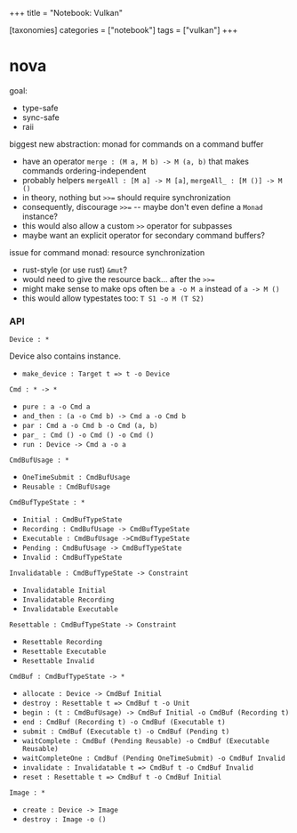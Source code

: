 +++
title = "Notebook: Vulkan"

[taxonomies]
categories = ["notebook"]
tags = ["vulkan"]
+++

nova
====

goal:

-	type-safe
-	sync-safe
-	raii

biggest new abstraction: monad for commands on a command buffer

-	have an operator `merge : (M a, M b) -> M (a, b)` that makes commands ordering-independent
-	probably helpers `mergeAll : [M a] -> M [a]`, `mergeAll_ : [M ()] -> M ()`
-	in theory, nothing but `>>=` should require synchronization
-	consequently, discourage `>>=` -- maybe don't even define a `Monad` instance?
-	this would also allow a custom `>>` operator for subpasses
-	maybe want an explicit operator for secondary command buffers?

issue for command monad: resource synchronization

-	rust-style (or use rust) `&mut`?
-	would need to give the resource back... after the `>>=`
-	might make sense to make ops often be `a -o M a` instead of `a -> M ()`
-	this would allow typestates too: `T S1 -o M (T S2)`

### API

`Device : *`

Device also contains instance.

-	`make_device : Target t => t -o Device`

`Cmd : * -> *`

-	`pure : a -o Cmd a`
-	`and_then : (a -o Cmd b) -> Cmd a -o Cmd b`
-	`par : Cmd a -o Cmd b -o Cmd (a, b)`
-	`par_ : Cmd () -o Cmd () -o Cmd ()`
-	`run : Device -> Cmd a -o a`

`CmdBufUsage : *`

-	`OneTimeSubmit : CmdBufUsage`
-	`Reusable : CmdBufUsage`

`CmdBufTypeState : *`

-	`Initial : CmdBufTypeState`
-	`Recording : CmdBufUsage -> CmdBufTypeState`
-	`Executable : CmdBufUsage ->CmdBufTypeState`
-	`Pending : CmdBufUsage -> CmdBufTypeState`
-	`Invalid : CmdBufTypeState`

`Invalidatable : CmdBufTypeState -> Constraint`

-	`Invalidatable Initial`
-	`Invalidatable Recording`
-	`Invalidatable Executable`

`Resettable : CmdBufTypeState -> Constraint`

-	`Resettable Recording`
-	`Resettable Executable`
-	`Resettable Invalid`

`CmdBuf : CmdBufTypeState -> *`

-	`allocate : Device -> CmdBuf Initial`
-	`destroy : Resettable t => CmdBuf t -o Unit`
-	`begin : (t : CmdBufUsage) -> CmdBuf Initial -o CmdBuf (Recording t)`
-	`end : CmdBuf (Recording t) -o CmdBuf (Executable t)`
-	`submit : CmdBuf (Executable t) -o CmdBuf (Pending t)`
-	`waitComplete : CmdBuf (Pending Reusable) -o CmdBuf (Executable Reusable)`
-	`waitCompleteOne : CmdBuf (Pending OneTimeSubmit) -o CmdBuf Invalid`
-	`invalidate : Invalidatable t => CmdBuf t -o CmdBuf Invalid`
-	`reset : Resettable t => CmdBuf t -o CmdBuf Initial`

`Image : *`

-	`create : Device -> Image`
-	`destroy : Image -o ()`
